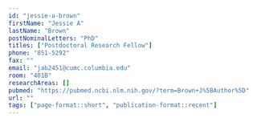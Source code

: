 ```yaml
---
id: "jessie-a-brown"
firstName: "Jessie A"
lastName: "Brown"
postNominalLetters: "PhD"
titles: ["Postdoctoral Research Fellow"]
phone: "851-5292"
fax: ""
email: "jab2451@cumc.columbia.edu"
room: "401B"
researchAreas: []
pubmed: "https://pubmed.ncbi.nlm.nih.gov/?term=Brown+J%5BAuthor%5D"
url: ""
tags: ["page-format::short", "publication-format::recent"]
---
```

